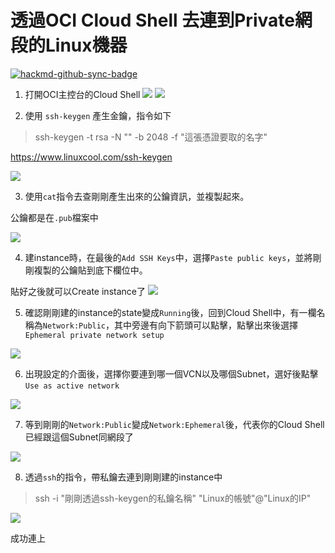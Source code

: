 # 透過OCI Cloud Shell 去連到Private網段的Linux機器

[![hackmd-github-sync-badge](https://hackmd.io/pIPIN_ZsTDaVb0UvIhMlFQ/badge)](https://hackmd.io/pIPIN_ZsTDaVb0UvIhMlFQ)


1. 打開OCI主控台的Cloud Shell
![](https://hackmd.io/_uploads/SkKV4-oA3.png)
![](https://hackmd.io/_uploads/B1NL4bsRn.png)

2. 使用 `ssh-keygen` 產生金鑰，指令如下

> ssh-keygen -t rsa -N "" -b 2048 -f "這張憑證要取的名字"

https://www.linuxcool.com/ssh-keygen

![](https://hackmd.io/_uploads/SkdpBWjR3.png)

3. 使用`cat`指令去查剛剛產生出來的公鑰資訊，並複製起來。

公鑰都是在`.pub`檔案中

![](https://hackmd.io/_uploads/ryArUWsR2.png)

4. 建instance時，在最後的`Add SSH Keys`中，選擇`Paste public keys`，並將剛剛複製的公鑰貼到底下欄位中。

貼好之後就可以Create instance了
![](https://hackmd.io/_uploads/Sy7yDWjCh.png)

5. 確認剛剛建的instance的state變成`Running`後，回到Cloud Shell中，有一欄名稱為`Network:Public`，其中旁邊有向下箭頭可以點擊，點擊出來後選擇`
Ephemeral private network setup`

![](https://hackmd.io/_uploads/ryal_Wo0n.png)

6. 出現設定的介面後，選擇你要連到哪一個VCN以及哪個Subnet，選好後點擊`Use as active network`

![](https://hackmd.io/_uploads/HJkuOZs03.png)

7. 等到剛剛的`Network:Public`變成`Network:Ephemeral`後，代表你的Cloud Shell已經跟這個Subnet同網段了

![](https://hackmd.io/_uploads/HyECdZiRh.png)

8. 透過`ssh`的指令，帶私鑰去連到剛剛建的instance中

> ssh -i "剛剛透過ssh-keygen的私鑰名稱" "Linux的帳號"@"Linux的IP"

![](https://hackmd.io/_uploads/BJfDFbsR2.png)


成功連上
